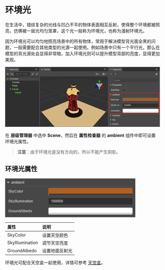 # 环境光

在生活中，错综复杂的光线与凹凸不平的物体表面相互反射，使得整个环境都被照亮，仿佛被一层光均匀笼罩，这个光一般称为环境光，也称为漫射环境光。

因为环境光可以均匀地照亮场景中的所有物体，常用于解决模型背光面全黑的问题，一般需要配合其他类型的光源一起使用。例如场景中只有一个平行光，那么在模型的背光源处会显得非常暗，加入环境光则可以提升模型背部的亮度，显得更加美观。

![ambient](ambient/ambient.png)

在 **层级管理器** 中选中 **Scene**，然后在 **属性检查器** 的 **ambient** 组件中即可设置环境光属性。

> **注意**：由于环境光是没有方向的，所以不能产生阴影。

## 环境光属性

![ambient 面板](ambient/ambient-prop.png)

| 属性 | 说明 |
| :--- | :--- |
| SkyColor | 设置天空颜色 |
| SkyIllumination | 调节天空亮度 |
| GroundAlbedo | 设置地面反射光 |

环境光可配合天空盒一起使用，详情可参考 [天空盒](/zh/concepts/scene/skybox.md)。
